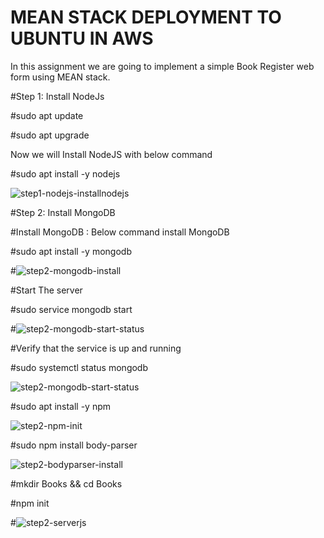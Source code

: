 # MEAN STACK DEPLOYMENT TO UBUNTU IN AWS
In this assignment we are going to implement a simple Book Register web form using MEAN stack.

#Step 1: Install NodeJs

#sudo apt update

#sudo apt upgrade

Now we will Install NodeJS with below command

#sudo apt install -y nodejs

![step1-nodejs-installnodejs](https://user-images.githubusercontent.com/83317716/128594139-57f45a68-fa71-42df-a47d-4a7d79b5cc45.JPG)

#Step 2: Install MongoDB

#Install MongoDB : Below command install MongoDB

#sudo apt install -y mongodb

#![step2-mongodb-install](https://user-images.githubusercontent.com/83317716/128594424-e1ed3bf4-e103-48ee-8d2b-f8d03b3bcff8.JPG)

#Start The server

#sudo service mongodb start

#![step2-mongodb-start-status](https://user-images.githubusercontent.com/83317716/128594433-67bed117-f515-4dde-bbb7-85522298c8ca.JPG)


#Verify that the service is up and running

#sudo systemctl status mongodb

![step2-mongodb-start-status](https://user-images.githubusercontent.com/83317716/128595366-890441fa-89ec-46fa-8ee2-4d0341805f8e.JPG)

#sudo apt install -y npm

![step2-npm-init](https://user-images.githubusercontent.com/83317716/128595388-3238bf33-96db-44b2-b66b-8c642cf041f4.JPG)

#sudo npm install body-parser

![step2-bodyparser-install](https://user-images.githubusercontent.com/83317716/128595411-947be0c1-83ea-4195-b654-d9eeb547d965.JPG)

#mkdir Books && cd Books

#npm init

#![step2-serverjs](https://user-images.githubusercontent.com/83317716/128595447-c3ae7f98-6119-49be-9067-82d54eebaa6b.JPG)


     
     


     
